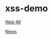 # xss-demo

[Web IM](https://wlijie.github.io/xss-demo/#/)


[News](https://wlijie.github.io/xss-demo/#/news?tag=%E7%A7%91%E6%8A%80%E6%96%B0%E9%97%BB)

